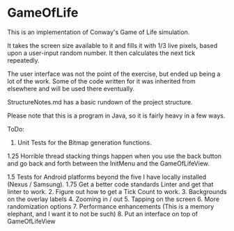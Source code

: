 # GameOfLife

This is an implementation of Conway's Game of Life simulation.

It takes the screen size available to it and fills it with 1/3 live pixels, based upon a
user-input random number.  It then calculates the next tick repeatedly.

The user interface was not the point of the exercise, but ended up being a lot of the work.
  Some of the code written for it was inherited from elsewhere and will be used there eventually.

StructureNotes.md has a basic rundown of the project structure.

Please note that this is a program in Java, so it is fairly heavy in a few ways.


ToDo:
1. Unit Tests for the Bitmap generation functions.

1.25 Horrible thread stacking things happen when you use the back button and go back and forth
    between the InitMenu and the GameOfLifeView. 
    
1.5 Tests for Android platforms beyond the five I have locally installed (Nexus / Samsung).
1.75 Get a better code standards Linter and get that linter to work.
2. Figure out how to get a Tick Count to work.
3. Backgrounds on the overlay labels
4. Zooming in / out
5. Tapping on the screen
6. More randomization options
7. Performance enhancements (This is a memory elephant, and I want it to not be such)
8. Put an interface on top of GameOfLifeView